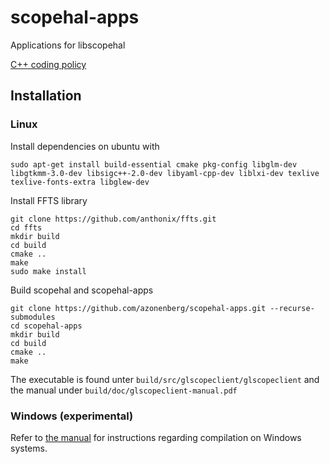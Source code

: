 # scopehal-apps

Applications for libscopehal

[C++ coding policy](https://github.com/azonenberg/coding-policy/blob/master/cpp-coding-policy.md)

## Installation

### Linux
Install dependencies on ubuntu with
```
sudo apt-get install build-essential cmake pkg-config libglm-dev libgtkmm-3.0-dev libsigc++-2.0-dev libyaml-cpp-dev liblxi-dev texlive texlive-fonts-extra libglew-dev
```

Install FFTS library
```
git clone https://github.com/anthonix/ffts.git
cd ffts
mkdir build
cd build
cmake ..
make
sudo make install
```

Build scopehal and scopehal-apps
```
git clone https://github.com/azonenberg/scopehal-apps.git --recurse-submodules
cd scopehal-apps
mkdir build
cd build
cmake ..
make
```

The executable is found unter `build/src/glscopeclient/glscopeclient` and the manual under `build/doc/glscopeclient-manual.pdf`

### Windows (experimental)

Refer to [the manual](https://www.antikernel.net/temp/glscopeclient-manual.pdf) for instructions regarding compilation on Windows systems.
